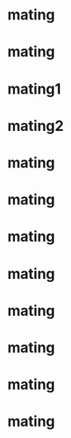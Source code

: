 # mating
# mating
# mating1
# mating2
# mating
# mating
# mating
# mating
# mating
# mating
# mating
# mating
